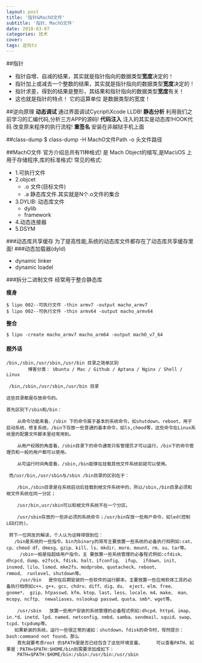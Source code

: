 ```yaml
---
layout: post
title: '指针&MachO文件'
subtitle: '指针、MachO文件'
date: 2018-03-07
categories: 技术
cover: 
tags: 逆向tz
---
```


##指针
* 指针自增、自减的结果，其实就是指针指向的数据类型**宽度**决定的！
* 指针加上或减去一个整数的结果，其实就是指针指向的数据类型**宽度**决定的！
* 指针求差，得到的结果是整形，其结果和指针指向的数据类型**宽度**有关！
* 这也就是指针的特点！ 它的运算单位 是数据类型的宽度！


##逆向原理
**动态调试** 通过界面调试Cycript\Xcode LLDB!
**静态分析** 利用我们之前学习的汇编代码,分析三方APP的源码!
**代码注入** 注入的其实是动态库!HOOK代码 改变原来程序的执行流程!
**重签名**   安装在非越狱手机上面

##class-dump
$ class-dump -H MachO文件Path -o 头文件路径

##MachO文件
官方介绍总共有11种格式! 是 Mach Object的缩写,是Mac\iOS 上用于存储程序,库的标准格式!
常见的格式:

* 1.可执行文件 
* 2.objcet
	* .o 文件(目标文件)
	* .a 静态库文件.其实就是N个.o文件的集合
* 3.DYLIB: 动态库文件
	* dylib
	* framework
* 4.动态连接器
* 5.DSYM 


###动态库共享缓存
为了提高性能,系统的动态库文件都存在了动态库共享缓存里面!
###动态加载器(dyld)
* dynamic linker
* dynamic loadel	
	
###拆分二进制文件
经常用于整合静态库

**瘦身**

```
$ lipo 002--可执行文件 -thin armv7 -output macho_armv7
$ lipo 002--可执行文件 -thin armv64 -output macho_armv64
```


**整合**

```
$ lipo -create macho_armv7 macho_arm64 -output machO_v7_64
```

#### 题外话
```
/bin,/sbin,/usr/sbin,/usr/bin 目录之简单区别
		博客分类： Ubuntu / Mac / Github / Aptana / Nginx / Shell / Linux
 
 /bin,/sbin,/usr/sbin,/usr/bin 目录
 
这些目录都是存放命令的。
 
首先区别下/sbin和/bin：
 
    从命令功能来看，/sbin 下的命令属于基本的系统命令，如shutdown，reboot，用于启动系统，修复系统，/bin下存放一些普通的基本命令，如ls,chmod等，这些命令在Linux系统里的配置文件脚本里经常用到。
 
    从用户权限的角度看，/sbin目录下的命令通常只有管理员才可以运行，/bin下的命令管理员和一般的用户都可以使用。
 
    从可运行时间角度看，/sbin,/bin能够在挂载其他文件系统前就可以使用。
 
 而/usr/bin,/usr/sbin与/sbin /bin目录的区别在于：
 
    /bin,/sbin目录是在系统启动后挂载到根文件系统中的，所以/sbin,/bin目录必须和根文件系统在同一分区；
 
    /usr/bin,usr/sbin可以和根文件系统不在一个分区。
 
    /usr/sbin存放的一些非必须的系统命令；/usr/bin存放一些用户命令，如led(控制LED灯的)。
 
 转下一位网友的解读，个人认为诠释得很到位：
   /bin是系统的一些指令。bin为binary的简写主要放置一些系统的必备执行档例如:cat、cp、chmod df、dmesg、gzip、kill、ls、mkdir、more、mount、rm、su、tar等。
     /sbin一般是指超级用户指令。主 要放置一些系统管理的必备程式例如:cfdisk、dhcpcd、dump、e2fsck、fdisk、halt、ifconfig、 ifup、 ifdown、init、insmod、lilo、lsmod、mke2fs、modprobe、quotacheck、reboot、 rmmod、 runlevel、shutdown等。
     /usr/bin　 是你在后期安装的一些软件的运行脚本。主要放置一些应用软体工具的必备执行档例如c++、g++、gcc、chdrv、diff、dig、du、 eject、elm、free、gnome*、 gzip、htpasswd、kfm、ktop、last、less、locale、m4、make、 man、mcopy、ncftp、 newaliases、nslookup passwd、quota、smb*、wget等。
 
    /usr/sbin   放置一些用户安装的系统管理的必备程式例如:dhcpd、httpd、imap、in.*d、inetd、lpd、named、netconfig、nmbd、samba、sendmail、squid、swap、tcpd、tcpdump等。
   如果新装的系统，运行一些很正常的诸如：shutdown，fdisk的命令时，悍然提示：bash:command not found。那么
    首先就要考虑root 的$PATH里是否已经包含了这些环境变量。     可以查看PATH，如果是：PATH=$PATH:$HOME/bin则需要添加成如下：     PATH=$PATH:$HOME/bin:/sbin:/usr/bin:/usr/sbin

```



